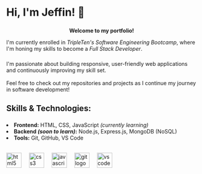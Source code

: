 <h1 align="left">Hi, I'm Jeffin! 👋</h1>

###
<b><p align="center">Welcome to my portfolio!</p></b>
<p align="left">I'm currently enrolled in <i>TripleTen's Software Engineering Bootcamp</i>, where I'm honing my skills to become a <i>Full Stack Developer</i>.</p>

###

<p align="left">I'm passionate about building responsive, user-friendly web applications and continuously improving my skill set.<br><br>Feel free to check out my repositories and projects as I continue my journey in software development!</p>

###

<h2 align="left">Skills & Technologies:</h2>

###

<p align="left"><li><b>Frontend:</b> HTML, CSS, JavaScript <i>(currently learning)</i></li><li><b>Backend <i>(soon to learn)</i>:</b> Node.js, Express.js, MongoDB (NoSQL)</li><li><b>Tools:</b> Git, GitHub, VS Code</li></p><br>
<div align="left">
  <img src="https://cdn.jsdelivr.net/gh/devicons/devicon/icons/html5/html5-original.svg" height="40" alt="html5 logo"  />
  <img width="12" />
  <img src="https://cdn.jsdelivr.net/gh/devicons/devicon/icons/css3/css3-original.svg" height="40" alt="css3 logo"  />
  <img width="12" />
  <img src="https://cdn.jsdelivr.net/gh/devicons/devicon/icons/javascript/javascript-original.svg" height="40" alt="javascript logo"  />
  <img width="12" />
  <img src="https://cdn.jsdelivr.net/gh/devicons/devicon/icons/git/git-original.svg" height="40" alt="git logo"  />
  <img width="12" />
  <img src="https://cdn.jsdelivr.net/gh/devicons/devicon/icons/vscode/vscode-original.svg" height="40" alt="vscode logo"  />
</div>

###
